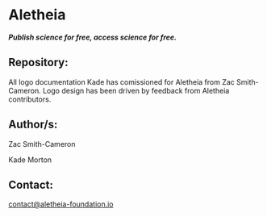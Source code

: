 # Aletheia

_**Publish science for free, access science for free.**_

## Repository:

All logo documentation Kade has comissioned for Aletheia from Zac Smith-Cameron. Logo design has been driven by feedback from Aletheia contributors.

## Author/s:

Zac Smith-Cameron

Kade Morton

## Contact:

contact@aletheia-foundation.io

